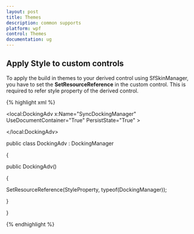 ```yaml
---
layout: post
title: Themes
description: common supports
platform: wpf
control: Themes
documentation: ug
---
```

## Apply Style to custom controls

To apply the build in themes to your derived control using SfSkinManager, you have to set the **SetResourceReference** in the custom control. This is required to refer style property of the derived control.

{% highlight xml %}


<local:DockingAdv x:Name="SyncDockingManager" UseDocumentContainer="True" PersistState="True" >

<ContentControl x:Name="SolutionExplorer" local:DockingAdv.Header="Solution Explorer"  local:DockingAdv.SideInDockedMode="Right"/>

<ContentControl x:Name="ToolBox" local:DockingAdv.Header="Toolbox" local:DockingAdv.State="AutoHidden" />

<ContentControl x:Name="Properties" local:DockingAdv.Header="Properties" local:DockingAdv.State="Float" />

<ContentControl x:Name="Output" local:DockingAdv.Header="Output" local:DockingAdv.SideInDockedMode="Tabbed" local:DockingAdv.TargetNameInDockedMode="SolutionExplorer"/>

<ContentControl x:Name="StartPage" local:DockingAdv.Header="Start Page" local:DockingAdv.State="Document" />

</local:DockingAdv>

public class DockingAdv : DockingManager

{

public DockingAdv()

{

SetResourceReference(StyleProperty, typeof(DockingManager));

}

}



{% endhighlight %}

